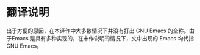 # 翻译说明

出于方便的原因，在本译作中大多数情况下并没有打出 GNU Emacs 的全称。由于Emacs 是具有多种实现的，在未作说明的情况下，文中出现的 Emacs 均代指 GNU Emacs。
